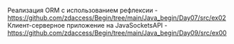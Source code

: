 Реализация ORM c использованием рефлексии - https://github.com/zdaccess/Begin/tree/main/Java_begin/Day07/src/ex02
Клиент-серверное приложение на JavaSocketsAPI - https://github.com/zdaccess/Begin/tree/main/Java_begin/Day09/src/ex00
